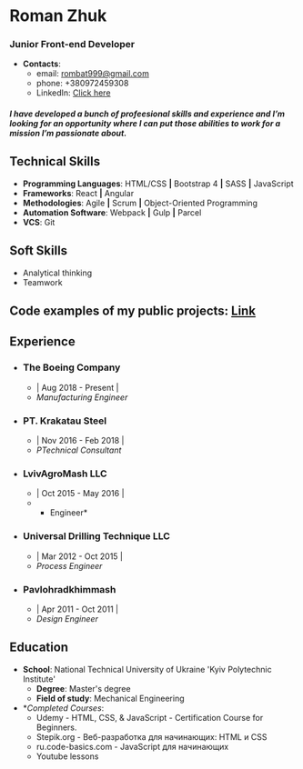 # Roman Zhuk

### Junior Front-end Developer

- **Contacts**:
  - email: rombat999@gmail.com
  - phone: +380972459308
  - LinkedIn: [Click here](https://www.linkedin.com/in/roman-zhuk/)


##### I have developed a bunch of profeesional skills and experience and I’m looking for an opportunity where I can put those abilities to work for a mission I’m passionate about.


## Technical Skills
* **Programming Languages**: HTML/CSS **|** Bootstrap 4 **|** SASS **|** JavaScript
* **Frameworks**: React **|** Angular
* **Methodologies**: Agile **|** Scrum **|** Object-Oriented Programming
* **Automation Software**:   Webpack **|** Gulp **|** Parcel
* **VCS**: Git 

## Soft Skills
* Analytical thinking
* Teamwork

## Code examples of my public projects: [Link](https://github.com/ferdigo)

## Experience

* ### The Boeing Company
  - | Aug 2018 - Present |
  - *Manufacturing Engineer*

* ### PT. Krakatau Steel
  - | Nov 2016 - Feb 2018 |
  - *PTechnical Consultant*

* ### LvivAgroMash LLC
  - | Oct 2015 - May 2016 |
  - * Engineer*

* ### Universal Drilling Technique LLC
  - | Mar 2012 - Oct 2015 |
  - *Process Engineer*

* ### Pavlohradkhimmash 
  - | Apr 2011 - Oct 2011 |
  - *Design Engineer*

## Education
* **School**: National Technical University of Ukraine 'Kyiv Polytechnic Institute'
  * **Degree**: Master's degree
   * **Field of study**: Mechanical Engineering
* **Completed Courses*:
  * Udemy - HTML, CSS, & JavaScript - Certification Course for Beginners.
  * Stepik.org - Веб-разработка для начинающих: HTML и CSS
  * ru.code-basics.com - JavaScript для начинающих
  * Youtube lessons 


